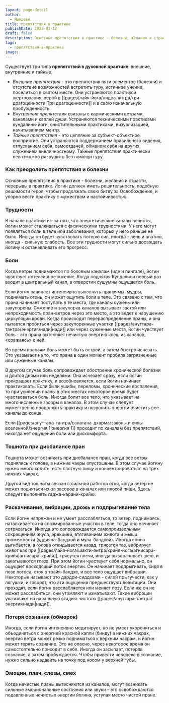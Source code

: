 ```yaml
---
layout: page-detail
author:
  - Яшодеви
title: препятствия в практике
publishDate: 2025-01-12
draft: false
description: Основные препятствия в практике - болезни, желания и страсти, перерывы в практике. Йогин должен иметь решительность, подобную решимости героя, чтобы продолжать свою битву за Освобождение, и упорно вести практику с мужеством и настойчивостью.
tags:
  - препятствия-в-практике
image:
---
```

Существует три типа **препятствий в духовной практике**: внешние, внутренние и тайные. 

- *Внешние препятствия* - это препятствия пяти элементов (болезни) и отсутствие возможностей встретить гуру, истинное учение, поселиться в святом месте. Они устраняются практикой жертвования, верой в [[pages/лайя-йога/нидра-янтра/три драгоценности|Три драгоценности]] и в свою изначальную пробужденность. 
- *Внутренние препятствия* связаны с кармическими ветрами, каналами и каплей души. Устраняются техническими практиками кундалини-йоги, очистительными практиками, визуализацией, начитыванием мантр. 
- *Тайные препятствия* - это цепляние за субъект-объектное восприятие. Они устраняются поддержанием правильного видения, отпусканием себя, самоотдачей, обменом себя на других, служением внеличностному. Тайные препятствия практически невозможно разрушить без помощи гуру.
### Как преодолеть препятствия и болезни 

Основные препятствия в практике - болезни, желания и страсти, перерывы в практике. Йогин должен иметь решительность, подобную решимости героя, чтобы продолжать свою битву за Освобождение, и упорно вести практику с мужеством и настойчивостью. 
### Трудности 

В начале практики из-за того, что энергетические каналы нечисты, йогин может сталкиваться с физическими трудностями. У него могут появляться боли в теле или заболевания, которых у него раньше не было. Иногда он будет чувствовать потерю сил, иногда - лень и апатию, иногда - сильную слабость. Все эти трудности могут сильно досаждать йогину и останавливать его прогресс. 
### Боли 

Когда ветры поднимаются по боковым каналам (иде и пингале), йогин чувствует интенсивное жжение. Когда поднятая Кундалини первый раз входит в центральный канал, в отверстии сушумны ощущается боль. 

Если йогин начинает интенсивно выполнять пранаямы, мудры, поднимать огонь, он может ощутить боли в теле. Это связано с тем, что прана начинает поступать в те места, где каналы сужены или закупорены. Сужение и закупорка каналов вызывает застой или непроходимость пран-ветров через это место, а это ведет к нарушению циркуляции крови. Когда происходит перераспределение праны, и она пытается пробиться через закупоренные участки [[pages/ануттара-тантра/энергия/нади|нади]] или через суженные места, йогин чувствует боль - это прана вытесняет нечистую энергию клеш из каналов, «сражаясь» с ней. 

Во время пранаям боль может быть острой, а затем быстро исчезать. Это указывает на то, что прана в один момент пробила загрязненные или суженные каналы. 

В другом случае боль сопровождает обострение хронической болезни и длится днями или неделями. Она исчезает сразу, если йогин прекращает практику, и возобновляется, если йогин начинает практиковать. Если были ушибы, переломы, хронические воспаления, то при усилении праны в этих местах некоторое время будет чувствоваться боль. Иногда болит все тело, что указывает на многочисленные засоры в каналах. В этом случае следует мужественно продолжать практику и позволить энергии очистить все каналы до конца. 

Если [[pages/ануттара-тантра/санатана-дхарма/законы и силы вселенной/энергия 1|энергия 1]] проходит по каналам без препятствий, никогда нет ощущений боли или дискомфорта. 
### Тошнота при дисбалансе пран 

Тошнота может возникать при дисбалансе пран, когда все ветры поднялись к голове, а нижние чакры опустошены. В этом случае йогину нужно много ходить, есть плотную пищу и концентрироваться на трех нижних чакрах. 

Другой вид тошноты связан с сильной работой огня, когда ветер не может подняться из-за засоров в каналах или плохой пищи. Здесь следует выполнять гаджа-карани-крийю. 
### Раскачивание, вибрации, дрожь и подпрыгивание тела 

Если йогин напряжен и не умеет расслабляться, то ветер, поднимаясь, наталкивается на спазмированные участки в теле, тогда оно начинает сотрясаться. Иногда это сопровождается самопроизвольным сокращением ануса, эрекцией, втягиванием живота и мышц промежности (уддияна-бандхой и мула-бандхой). Иногда спина выгибается, а голова откидывается назад, трясется таз, вибрирует живот как при [[pages/лайя-йога/шакти-янтра/крийя-йога/агнисара-крийя|агнисара-крийя]], трясутся плечи, иногда выворачивает шею, и закатываются глаза. При этом йогин чувствует себя нормально, он ощущает восходящий поток энергии. Он начинает подпрыгивать, сидя в позе лотоса, стоя в трайя-бандхе, и все тело ощущает вибрации. Некоторые называют это дардри-сиддхами - силой прыгучести, как у лягушки, и говорят, что эти ощущения предшествуют левитации. Они проходят, если йогин расслабляется или меняет позу. Если же он не может расслабиться, они утомляют и изматывают. Такие вибрации указывают на начальную стадию чистоты [[pages/ануттара-тантра/энергия/нади|нади]]. 
### Потеря сознания (обморок) 

Иногда, если йогин интенсивно медитирует, но не умеет укореняться и объединяться с энергией красной капли (бинду) в нижних чакрах, энергия ветра может резко подниматься к верхним чакрам, и йогин может терять сознание. Это не опасно, через некоторое время он самостоятельно приходит в себя. Иногда он засыпает, потеряв сознание, а затем пробуждается. Чтобы привести человека в сознание, нужно сильно надавить на точку под носом у верхней губы. 
### Эмоции, плач, слезы, смех 

Когда нечистые праны вытесняются из каналов, могут возникать сильные эмоциональные состояния или звуки - это освобождаются подавленные нечистые энергии йогина, уступая место чистой пране. 